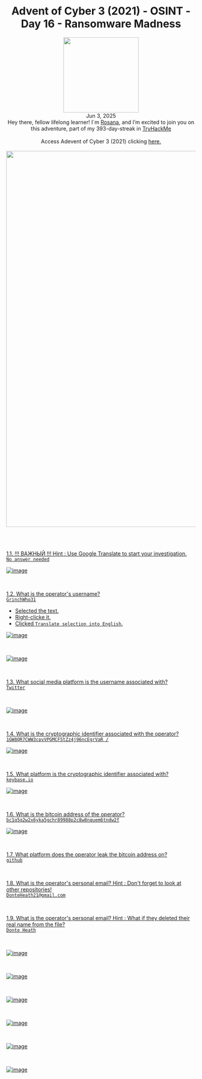 <h1 align="center">Advent of Cyber 3 (2021) - OSINT - Day 16 -  Ransomware Madness</h1> 
<p align="center"><img width="200px" src="https://github.com/user-attachments/assets/6371db5c-9eec-4f49-bdff-02ec11b425c9"><br>Jun 3, 2025<br> Hey there, fellow lifelong learner! I´m <a href="https://www.linkedin.com/in/rosanafssantos/">Rosana</a>, and I’m excited to join you on this adventure, part of my 393-day-streak in  <a href="https://tryhackme.com">TryHackMe</a><br>
<br>Access Adevent of Cyber 3 (2021) clicking <a href="https://tryhackme.com/room/adventofcyber3"</a>here.<br><br>
<img width="1000px" src=""></p>

<br>
<br>

<p>1.1. !!! ВАЖНЫЙ !!! Hint : Use Google Translate to start your investigation.<br>
<code>No answer needed</code><br></p>

![image](https://github.com/user-attachments/assets/1f2f6ee0-bf1e-4d93-9ad3-f68ac6df9e04)

<br>


<p>1.2. What is the operator's username?<br>
<code>GrinchWho31</code><br></p>

<p>
  
- Selected the text.<br>
- Right-clicke it.<br>
- Clicked <code>Translate selection into English</code>.</p>

![image](https://github.com/user-attachments/assets/fbe8b8c0-04c4-46e5-80b2-ea6a5cef1f7d)

<br>

![image](https://github.com/user-attachments/assets/8fc79741-f5fe-4868-b662-519284f22eea)


<br>

<p>1.3. What social media platform is the username associated with?<br>
<code>Twitter</code><br></p>

<br>

![image](https://github.com/user-attachments/assets/709d4bf4-ce76-483b-ae45-a30438bb4189)

<br>


<p>1.4. What is the cryptographic identifier associated with the operator?<br>
<code>1GW8QR7CWW3cpvVPGMCF5tZz4j96ncEgrVaR /</code><br></p>

![image](https://github.com/user-attachments/assets/eb2a088b-7be9-45ed-99ef-a9821a06b44a)

<br>

<p>1.5. What platform is the cryptographic identifier associated with?<br>
<code>keybase.io</code><br></p>

![image](https://github.com/user-attachments/assets/0deb4719-feb6-4607-8a10-5f774dd5b520)

<br>

<p>1.6. What is the bitcoin address of the operator?<br>
<code>bc1q5q2w2x6yka5gchr89988p2c8w8nquem6tndw2f</code><br></p>

![image](https://github.com/user-attachments/assets/b7ef3d66-08c3-4140-a3cc-9f497891a7ae)


<br>

<p>1.7. What platform does the operator leak the bitcoin address on? <br>
<code>github</code><br></p>

<br>

<p>1.8. What is the operator's personal email? Hint : Don't forget to look at other repositories!<br>
<code>DonteHeath21@gmail.com</code><br></p>

<br>

<p>1.9. What is the operator's personal email? Hint : What if they deleted their real name from the file?<br>
<code>Donte Heath</code><br></p>

<br>


![image](https://github.com/user-attachments/assets/79a580a6-e9f8-4e60-9e95-d27d5ca60927)

<br>

![image](https://github.com/user-attachments/assets/ce4233fc-7789-4062-8f56-7a5911bdbc18)

<br>

![image](https://github.com/user-attachments/assets/381f6d8f-d027-48fa-a89c-3bf01b18753b)

<br>

![image](https://github.com/user-attachments/assets/594a95e7-4187-4b64-81c8-196eda2dbdec)

<br>

![image](https://github.com/user-attachments/assets/36ce7942-d51b-4760-8adf-b9d2b27dc17f)

<br>

![image](https://github.com/user-attachments/assets/139fd610-3f72-4f59-aa07-aa8e6f039594)




